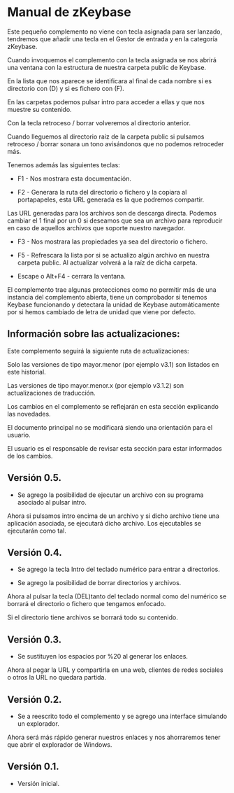 # Manual de zKeybase

Este pequeño complemento no viene con tecla asignada para ser lanzado, tendremos que añadir una tecla en el Gestor de entrada y en la categoría zKeybase.

Cuando invoquemos el complemento con la tecla asignada se nos abrirá una ventana con la estructura de nuestra carpeta public de Keybase.

En la lista que nos aparece se identificara al final de cada nombre si es directorio con (D) y si es fichero con (F).

En las carpetas podemos pulsar intro para acceder a ellas y que nos muestre su contenido.

Con la tecla retroceso / borrar volveremos al directorio anterior.

Cuando lleguemos al directorio raíz de la carpeta public si pulsamos retroceso / borrar sonara un tono avisándonos que no podemos retroceder más.

Tenemos además las siguientes teclas:

* F1 - Nos mostrara esta documentación.

* F2 - Generara la ruta del directorio o fichero y la copiara al portapapeles, esta URL generada es la que podremos compartir.

Las URL generadas para los archivos son de descarga directa. Podemos cambiar el 1 final por un 0 si deseamos que sea un archivo para reproducir en caso de aquellos archivos que soporte nuestro navegador.

* F3 - Nos mostrara las propiedades ya sea del directorio o fichero.

* F5 - Refrescara la lista por si se actualizo algún archivo en nuestra carpeta public. Al actualizar volverá a la raíz de dicha carpeta.

* Escape o Alt+F4 - cerrara la ventana.

El complemento trae algunas protecciones como no permitir más de una instancia del complemento abierta, tiene un comprobador si tenemos Keybase funcionando y detectara la unidad de Keybase automáticamente por si hemos cambiado de letra de unidad que viene por defecto.

## Información sobre las actualizaciones:

Este complemento seguirá la siguiente ruta de actualizaciones:

Solo las versiones de tipo mayor.menor (por ejemplo v3.1) son listados en este historial.

Las versiones de tipo mayor.menor.x (por ejemplo v3.1.2) son actualizaciones de traducción.

Los cambios en el complemento se reflejarán en esta sección explicando las novedades.

El documento principal no se modificará siendo una orientación para el usuario.

El usuario es el responsable de revisar esta sección para estar informados de los cambios.

## Versión 0.5.

* Se agrego la posibilidad de ejecutar un archivo con su programa asociado al pulsar intro.

Ahora si pulsamos intro encima de un archivo y si dicho archivo tiene una aplicación asociada, se ejecutará dicho archivo. Los ejecutables se ejecutarán como tal.

## Versión 0.4.

* Se agrego la tecla Intro del teclado numérico para entrar a directorios.

* Se agrego la posibilidad de borrar directorios y archivos.

Ahora al pulsar la tecla (DEL)tanto del teclado normal como del numérico se borrará el directorio o fichero que tengamos enfocado.

Si el directorio tiene archivos se borrará todo su contenido.

## Versión 0.3.

* Se sustituyen los espacios por %20 al generar los enlaces.

Ahora al pegar la URL y compartirla en una web, clientes de redes sociales o otros la URL no quedara partida.

## Versión 0.2.

* Se a reescrito todo el complemento y se agrego una interface simulando un explorador.

Ahora será más rápido generar nuestros enlaces y nos ahorraremos tener que abrir el explorador de Windows.

## Versión 0.1.

* Versión inicial.